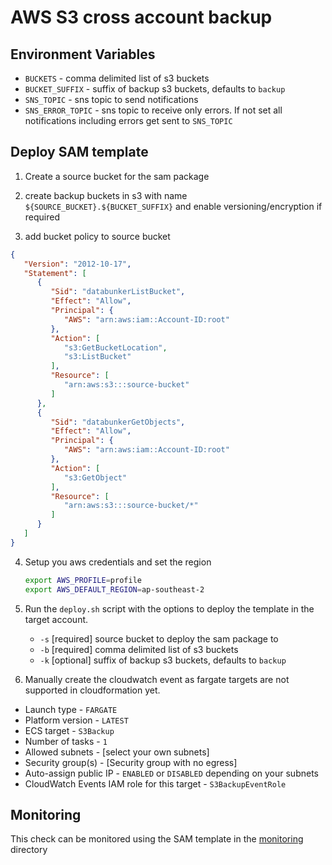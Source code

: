 # AWS S3 cross account backup

## Environment Variables

- `BUCKETS` - comma delimited list of s3 buckets
- `BUCKET_SUFFIX` - suffix of backup s3 buckets, defaults to `backup`
- `SNS_TOPIC` - sns topic to send notifications
- `SNS_ERROR_TOPIC` - sns topic to receive only errors. If not set all notifications including errors get sent to `SNS_TOPIC`

## Deploy SAM template

1. Create a source bucket for the sam package

2. create backup buckets in s3 with name `${SOURCE_BUCKET}.${BUCKET_SUFFIX}` and enable versioning/encryption if required

3. add bucket policy to source bucket

```json
{
   "Version": "2012-10-17",
   "Statement": [
      {
         "Sid": "databunkerListBucket",
         "Effect": "Allow",
         "Principal": {
            "AWS": "arn:aws:iam::Account-ID:root"
         },
         "Action": [
            "s3:GetBucketLocation",
            "s3:ListBucket"
         ],
         "Resource": [
            "arn:aws:s3:::source-bucket"
         ]
      },
      {
         "Sid": "databunkerGetObjects",
         "Effect": "Allow",
         "Principal": {
            "AWS": "arn:aws:iam::Account-ID:root"
         },
         "Action": [
            "s3:GetObject"
         ],
         "Resource": [
            "arn:aws:s3:::source-bucket/*"
         ]
      }
   ]
}

```

4. Setup you aws credentials and set the region

    ```bash
    export AWS_PROFILE=profile
    export AWS_DEFAULT_REGION=ap-southeast-2
    ```

5. Run the `deploy.sh` script with the options to deploy the template in the target account.

    - `-s` [required] source bucket to deploy the sam package to
    - `-b` [required] comma delimited list of s3 buckets
    - `-k` [optional] suffix of backup s3 buckets, defaults to `backup`

6. Manually create the cloudwatch event as fargate targets are not supported in cloudformation yet.
  - Launch type - `FARGATE`
  - Platform version - `LATEST`
  - ECS target - `S3Backup`
  - Number of tasks - `1`
  - Allowed subnets - [select your own subnets]
  - Security group(s) - [Security group with no egress]
  - Auto-assign public IP - `ENABLED` or `DISABLED` depending on your subnets
  - CloudWatch Events IAM role for this target - `S3BackupEventRole`

## Monitoring

This check can be monitored using the SAM template in the [monitoring](monitoring/README.md) directory
